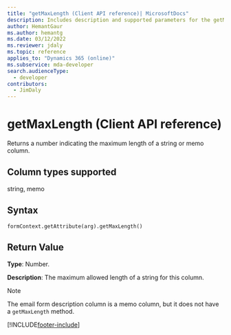 ```yaml
---
title: "getMaxLength (Client API reference)| MicrosoftDocs"
description: Includes description and supported parameters for the getMaxLength method.
author: HemantGaur
ms.author: hemantg
ms.date: 03/12/2022
ms.reviewer: jdaly
ms.topic: reference
applies_to: "Dynamics 365 (online)"
ms.subservice: mda-developer
search.audienceType: 
  - developer
contributors:
  - JimDaly
---
```

# getMaxLength (Client API reference)



Returns a number indicating the maximum length of a string or memo column. 

## Column types supported

string, memo

## Syntax

`formContext.getAttribute(arg).getMaxLength()`

## Return Value

**Type**: Number. 

**Description**: The maximum allowed length of a string for this column.

> [!NOTE]
> The email form description column is a memo column, but it does not have a `getMaxLength` method.

[!INCLUDE[footer-include](../../../../../includes/footer-banner.md)]

